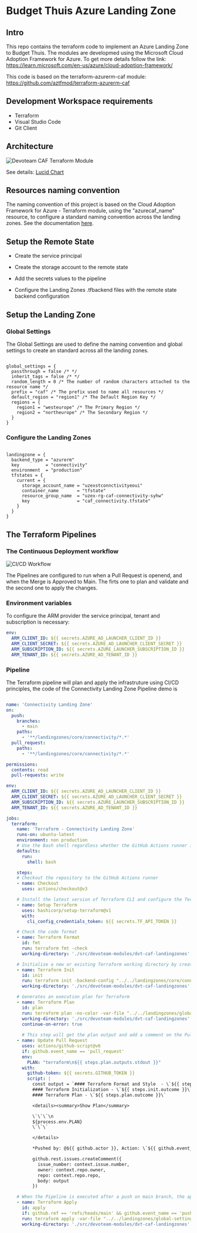 # Budget Thuis Azure Landing Zone

## Intro

This repo contains the terraform code to implement an Azure Landing Zone to Budget Thuis. The modules are developmed using the Microsoft Cloud Adoption Framework for Azure. To get more details follow the link: https://learn.microsoft.com/en-us/azure/cloud-adoption-framework/

This code is based on the terraform-azurerm-caf module: https://github.com/aztfmod/terraform-azurerm-caf


## Development Workspace requirements
 - Terraform
 - Visual Studio Code
 - Git Client


## Architecture

![Devoteam CAF Terraform Module](assets/architecture.jpeg)

See details: [Lucid Chart](https://lucid.app/lucidchart/8214442d-934b-49cc-a34c-5924447475e0/edit?viewport_loc=-2324%2C-843%2C5450%2C2591%2C0_0&invitationId=inv_5c53211b-8739-42af-b48f-d0e178efcb95)


## Resources naming convention

The naming convention of this project is based on the Cloud Adoption Framework for Azure - Terraform module, using the "azurecaf_name" resource, to configure a standard naming convention across the landing zones. See the documentation [here](https://github.com/aztfmod/terraform-azurerm-caf/blob/main/documentation/conventions.md). 


## Setup the Remote State

  - Create the service principal

  - Create the storage account to the remote state
  
  - Add the secrets values to the pipeline 
  
  - Configure the Landing Zones .tfbackend files with the remote state backend configuration


## Setup the Landing Zone

### Global Settings

The Global Settings are used to define the naming convention and global settings to create an standard across all the landing zones.


```hcl

global_settings = {
  passthrough = false /* */
  inherit_tags = false /* */
  random_length = 0 /* The number of random characters attached to the resource name */
  prefix = "caf" /* The prefix used to name all resources */
  default_region = "region1" /* The Default Region Key */
  regions = {
    region1 = "westeurope" /* The Primary Region */
    region2 = "northeurope" /* The Secondary Region */
  }
}

```


### Configure the Landing Zones


```hcl

landingzone = {
  backend_type = "azurerm"
  key          = "connectivity"
  environment  = "production"
  tfstates = {
    current = {      
      storage_account_name = "uzexstconnctivityeoui"
      container_name       = "tfstate"
      resource_group_name  = "uzex-rg-caf-connectivity-syhw"
      key                  = "caf_connectivity.tfstate"      
    }
  }
}

```


## The Terraform Pipelines


### The Continuous Deployment workflow

![CI/CD Workflow](assets/ci_cd_workflow.jpeg)

The Pipelines are configured to run when a Pull Request is openend, and when the Merge is Approved to Main. The firts one to plan and validate and the second one to apply the changes.



### Environment variables

To configure the ARM provider the service principal, tenant and subscription is necessary:

```yaml
env:
  ARM_CLIENT_ID: ${{ secrets.AZURE_AD_LAUNCHER_CLIENT_ID }}
  ARM_CLIENT_SECRET: ${{ secrets.AZURE_AD_LAUNCHER_CLIENT_SECRET }}
  ARM_SUBSCRIPTION_ID: ${{ secrets.AZURE_LAUNCHER_SUBSCRIPTION_ID }}
  ARM_TENANT_ID: ${{ secrets.AZURE_AD_TENANT_ID }}

```


### Pipeline

The Terraform pipeline will plan and apply the infrastruture using CI/CD principles, the code of the Connectivity Landing Zone Pipeline demo is

```yaml 

name: 'Connectivity Landing Zone'
on:
  push:      
    branches:
      - main
    paths:
      - '**/landingzones/core/connectivity/*.*' 
  pull_request:
    paths:
      - '**/landingzones/core/connectivity/*.*' 

permissions:
  contents: read
  pull-requests: write

env:
  ARM_CLIENT_ID: ${{ secrets.AZURE_AD_LAUNCHER_CLIENT_ID }}
  ARM_CLIENT_SECRET: ${{ secrets.AZURE_AD_LAUNCHER_CLIENT_SECRET }}
  ARM_SUBSCRIPTION_ID: ${{ secrets.AZURE_LAUNCHER_SUBSCRIPTION_ID }}
  ARM_TENANT_ID: ${{ secrets.AZURE_AD_TENANT_ID }}  

jobs:
  terraform:
    name: 'Terraform - Connectivity Landing Zone'
    runs-on: ubuntu-latest
    environment: non production      
    # Use the Bash shell regardless whether the GitHub Actions runner is ubuntu-latest, macos-latest, or windows-latest
    defaults:
      run:
        shell: bash

    steps:
    # Checkout the repository to the GitHub Actions runner
    - name: Checkout
      uses: actions/checkout@v3

    # Install the latest version of Terraform CLI and configure the Terraform CLI configuration file with a Terraform Cloud user API token
    - name: Setup Terraform
      uses: hashicorp/setup-terraform@v1
      with:
        cli_config_credentials_token: ${{ secrets.TF_API_TOKEN }}

    # Check the code format
    - name: Terraform Format
      id: fmt
      run: terraform fmt -check
      working-directory: './src/devoteam-modules/dvt-caf-landingzones'

    # Initialize a new or existing Terraform working directory by creating initial files, loading any remote state, downloading modules, etc.
    - name: Terraform Init
      id: init
      run: terraform init -backend-config "../../landingzones/core/connectivity/connectivity.tfbackend" 
      working-directory: './src/devoteam-modules/dvt-caf-landingzones'

    # Generates an execution plan for Terraform
    - name: Terraform Plan
      id: plan
      run: terraform plan -no-color -var-file "../../landingzones/global-settings.tfvars" -var-file "../../landingzones/core/connectivity/landingzone.tfvars" -var-file "../../landingzones/core/connectivity/network_security.tfvars"  
      working-directory: './src/devoteam-modules/dvt-caf-landingzones'
      continue-on-error: true
      
      # This step will get the plan output and add a comment on the Pull Request, the reviewer woll can take a look on the changes and aprove the PR
    - name: Update Pull Request
      uses: actions/github-script@v6
      if: github.event_name == 'pull_request'
      env:
        PLAN: "terraform\n${{ steps.plan.outputs.stdout }}"
      with:
        github-token: ${{ secrets.GITHUB_TOKEN }}
        script: |
          const output = `#### Terraform Format and Style  - \`${{ steps.fmt.outcome }}\`
          #### Terraform Initialization - \`${{ steps.init.outcome }}\`
          #### Terraform Plan - \`${{ steps.plan.outcome }}\`          

          <details><summary>Show Plan</summary>

          \`\`\`\n
          ${process.env.PLAN}
          \`\`\`

          </details>

          *Pushed by: @${{ github.actor }}, Action: \`${{ github.event_name }}\`*`;

          github.rest.issues.createComment({
            issue_number: context.issue.number,
            owner: context.repo.owner,
            repo: context.repo.repo,
            body: output
          })

    # When the Pipeline is executed after a push on main branch, the apply will be auto approved and the infrastructure will be provisioned
    - name: Terraform Apply
      id: apply
      if: github.ref == 'refs/heads/main' && github.event_name == 'push'
      run: terraform apply -var-file "../../landingzones/global-settings.tfvars" -var-file "../../landingzones/core/connectivity/landingzone.tfvars" -var-file "../../landingzones/core/connectivity/network_security.tfvars" -auto-approve      
      working-directory: './src/devoteam-modules/dvt-caf-landingzones'      

```
 



